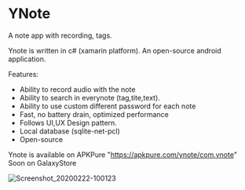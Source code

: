 # YNote
A note app with recording, tags.

Ynote is written in c# (xamarin platform).
An open-source android application.

Features:
- Ability to record audio with the note
- Ability to search in everynote (tag,tite,text).
- Ability to use custom different password for each note
- Fast, no battery drain, optimized performance
- Follows UI,UX Design pattern.
- Local database (sqlite-net-pcl)
- Open-source

Ynote is available on APKPure "https://apkpure.com/ynote/com.ynote"
Soon on GalaxyStore

![Screenshot_20200222-100123](https://user-images.githubusercontent.com/50548116/76162461-b3c72800-6146-11ea-9142-86520994f1f9.jpg)
